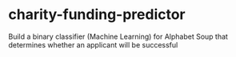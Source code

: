# charity-funding-predictor
Build a binary classifier (Machine Learning) for Alphabet Soup that determines whether an applicant will be successful
